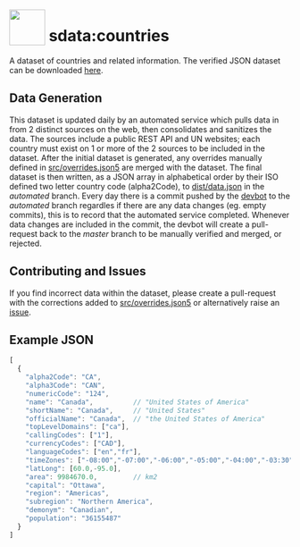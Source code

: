 # <img src="https://avatars1.githubusercontent.com/u/37033013?s=200&v=4" width="64" style="vertical-align:text-bottom"> sdata:countries
A dataset of countries and related information. The verified JSON dataset can be downloaded [here](https://raw.githubusercontent.com/Wealthly/sdata-countries/master/dist/data.json).

## Data Generation
This dataset is updated daily by an automated service which pulls data in from 2 distinct sources on the web, then consolidates and sanitizes the data. The sources include a public REST API and UN websites; each country must exist on 1 or more of the 2 sources to be included in the dataset. After the initial dataset is generated, any overrides manually defined in [src/overrides.json5](src/overrides.json5) are merged with the dataset. The final dataset is then written, as a JSON array in alphabetical order by their ISO defined two letter country code (alpha2Code), to [dist/data.json](../automated/dist/data.json) in the *automated* branch. Every day there is a commit pushed by the [devbot](https://github.com/wealthly-devbot) to the *automated* branch regardles if there are any data changes (eg. empty commits), this is to record that the automated service completed. Whenever data changes are included in the commit, the devbot will create a pull-request back to the *master* branch to be manually verified and merged, or rejected.

## Contributing and Issues
If you find incorrect data within the dataset, please create a pull-request with the corrections added to [src/overrides.json5](src/overrides.json5) or alternatively raise an [issue](../../issues/new).

## Example JSON
```javascript
[
  {
    "alpha2Code": "CA",
    "alpha3Code": "CAN",
    "numericCode": "124",
    "name": "Canada",          // "United States of America"
    "shortName": "Canada",     // "United States"
    "officialName": "Canada",  // "the United States of America"
    "topLevelDomains": ["ca"],
    "callingCodes": ["1"],
    "currencyCodes": ["CAD"],
    "languageCodes": ["en","fr"],
    "timeZones": ["-08:00","-07:00","-06:00","-05:00","-04:00","-03:30"],
    "latLong": [60.0,-95.0],
    "area": 9984670.0,         // km2
    "capital": "Ottawa",
    "region": "Americas",
    "subregion": "Northern America",
    "demonym": "Canadian",
    "population": "36155487"
  }
]
```
